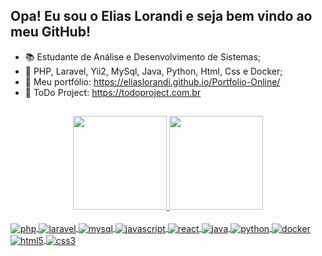 ## Opa! Eu sou o Elias Lorandi e seja bem vindo ao meu GitHub!

- :books: Estudante de Análise e Desenvolvimento de Sistemas;
- :seedling: PHP, Laravel, Yii2, MySql, Java, Python, Html, Css e Docker;
- :page_facing_up: Meu portfólio:  https://eliaslorandi.github.io/Portfolio-Online/
- :page_facing_up: ToDo Project:  https://todoproject.com.br
##

<div align="center">
  <a href="https://github.com/eliaslorandi">
  <img height="150em" src="https://github-readme-stats.vercel.app/api?username=eliaslorandi&show_icons=true&theme=dracula&include_all_commits=true&count_private=true"/>
  <img height="150em" src="https://github-readme-stats.vercel.app/api/top-langs/?username=eliaslorandi&layout=compact&langs_count=7&theme=dracula"/>
</div>
<div style="display: inline_block"><br>
  <img align="center" alt="php" img src="https://img.shields.io/badge/php-%23777BB4.svg?style=for-the-badge&logo=php&logoColor=white" />
  <img align="center" alt="laravel" img src="https://img.shields.io/badge/laravel-%23FF2D20.svg?style=for-the-badge&logo=laravel&logoColor=white" />
  <img align="center" alt="mysql" img src="https://img.shields.io/badge/MySQL-1572B6?style=for-the-badge&logo=mysql&logoColor=white" />
  <img align="center" alt="javascript" img src="https://img.shields.io/badge/javascript-%23323330.svg?style=for-the-badge&logo=javascript&logoColor=%23F7DF1E" />
  <img align="center" alt="react" img src="https://img.shields.io/badge/react-%2320232a.svg?style=for-the-badge&logo=react&logoColor=%2361DAFB" />
  <img align="center" alt="java" img src="https://img.shields.io/badge/java-%23ED8B00.svg?style=for-the-badge&logo=openjdk&logoColor=white" />
  <img align="center" alt="python" img src="https://img.shields.io/badge/Python-3776AB?style=for-the-badge&logo=python&logoColor=white" />
  <img align="center" alt="docker" img src="https://img.shields.io/badge/docker-%230db7ed.svg?style=for-the-badge&logo=docker&logoColor=white" />
  <img align="center" alt="html5" img src="https://img.shields.io/badge/HTML5-E34F26?style=for-the-badge&logo=html5&logoColor=white" />
  <img align="center" alt="css3" img src="https://img.shields.io/badge/CSS3-1572B6?style=for-the-badge&logo=css3&logoColor=white" />
  
</div>
